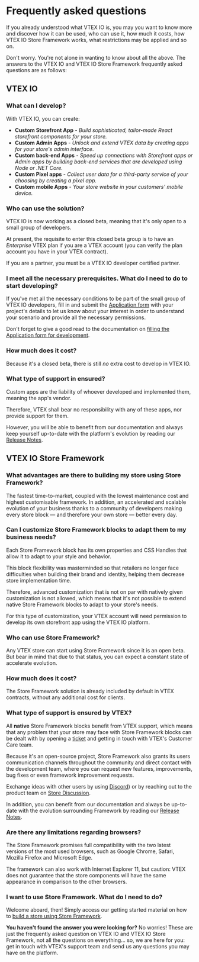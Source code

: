 # Frequently asked questions

If you already understood what VTEX IO is, you may you want to know more and discover how it can be used, who can use it, how much it costs, how VTEX IO Store Framework works, what restrictions may be applied and so on.

Don't worry. You're not alone in wanting to know about all the above. The answers to the VTEX IO and VTEX IO Store Framework frequently asked questions are as follows:

## VTEX IO 

### What can I develop?

With VTEX IO, you can create:

- **Custom Storefront App** - *Build sophisticated, tailor-made React storefront components for your store.* 
- **Custom Admin Apps** - *Unlock and extend VTEX data by creating apps for your store's admin interface*.
- **Custom back-end Apps** - *Speed up connections with Storefront apps or Admin apps by building back-end services that are developed using Node or .NET Core.*
- **Custom Pixel apps** -  *Collect user data for a third-party service of your choosing by creating a pixel app.*
- **Custom mobile Apps** - *Your store website in your customers' mobile device.* 

### Who can use the solution?

VTEX IO is now working as a closed beta, meaning that it's only open to a small group of developers. 

At present, the requisite to enter this closed beta group is to have an *Enterprise* VTEX plan if you are a VTEX account (you can verify the plan account you have in your VTEX contract). 

If you are a partner, you must be a VTEX IO developer certified partner.

### I meet all the necessary prerequisites. What do I need to do to start developing?

If you've met all the necessary conditions to be part of the small group of VTEX IO developers, fill in and submit the  [Application form](https://forms.gle/f7bYdTA7tfdfB5tt7) with your project's details to let us know about your interest in order to understand your scenario and provide all the necessary permissions. 

Don't forget to give a good read to the documentation on [filling the Application form for development](https://vtex.io/docs/recipes/development/filling-the-application-form-for-development/). 

### How much does it cost?

Because it's a closed beta, there is  still *no* extra cost to develop in VTEX IO. 

### What type of support in ensured?

Custom apps are the liability of whoever developed and implemented them, meaning the app's vendor.

Therefore, VTEX shall bear no responsibility with any of these apps, nor provide support for them. 

However, you will be able to benefit from our documentation and always keep yourself up-to-date with the platform's evolution by reading our [Release Notes](https://vtex.io/docs/releases/).

## VTEX IO Store Framework

### What advantages are there to building my store using Store Framework? 

The fastest time-to-market, coupled with the lowest maintenance cost and highest customisable framework. In addition, an accelerated and scalable evolution of your business thanks to a community of developers making every store block  —  and therefore your own store — better every day. 

### Can I customize Store Framework blocks to adapt them to my business needs?

Each Store Framework block has its own properties and CSS Handles that allow it to adapt to your style and behavior. 

This block flexibility was masterminded so that retailers no longer face difficulties when building their brand and identity, helping them decrease store implementation time.  

Therefore, advanced customization that is not on par with natively given customization is not allowed, which means that it's not possible to extend native Store Framework blocks to adapt to your store's needs.

For this type of customization, your VTEX account will need permission to develop its own storefront app using the VTEX IO platform.

### Who can use Store Framework?

Any VTEX store can start using Store Framework since it is an open beta. But bear in mind that due to that status, you can expect a constant state of accelerate evolution. 

### How much does it cost?

The Store Framework solution is already included by default in VTEX contracts, without any additional cost for clients. 

### What type of support is ensured by VTEX?

All **native** Store Framework blocks benefit from VTEX support, which means that any problem that your store may face with Store Framework blocks can be dealt with by opening a [ticket](https://help-tickets.vtex.com/smartlink/sso/login/zendesk) and getting in touch with VTEX's Customer Care team.

Because it's an open-source project, Store Framework also grants its users communication channels throughout the community and direct contact with the development team, where you can request new features, improvements, bug fixes or even framework improvement requests. 

Exchange ideas with other users by using [Discord](https://discordapp.com/channels/652163009988263940/652253291916296232)) or by reaching out to the product team on [Store Discussion](https://github.com/vtex-apps/store-discussion).

In addition, you can benefit from our documentation and always be up-to-date with the evolution surrounding Framework by reading our [Release Notes](https://vtex.io/docs/releases/).

### Are there any limitations regarding browsers?

The Store Framework promises full compatibility with the two latest versions of the most used browsers, such as Google Chrome, Safari, Mozilla Firefox and Microsoft Edge.

The framework can also work with Internet Explorer 11, but caution: VTEX does not guarantee that the store components will have the same 
appearance in comparison to the other browsers.

### I want to use Store Framework. What do I need to do?

Welcome aboard, then! Simply access our getting started material on how to [build a store using Store Framework](https://vtex.io/docs/getting-started/build-stores-with-store-framework/1).  

<div class="alert alert-info">  
<b>You haven't found the answer you were looking for?</b>
No worries! These are just the frequently asked question on VTEX IO and VTEX IO Store Framework, not all the questions on everything... so, we are here for you: get in touch with VTEX's support team and send us any questions you may have on the platform. 
</div>

